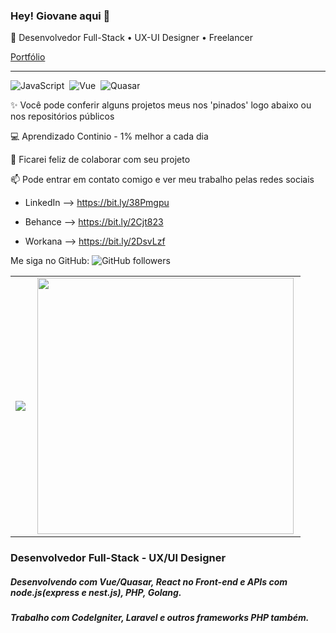 ### Hey! Giovane aqui 👋
  
🔭 Desenvolvedor Full-Stack • UX-UI Designer • Freelancer

[Portfólio](https://giovaneverbinnen.github.io/portifolio/)&nbsp;

***

![JavaScript](https://img.shields.io/badge/-JavaScript-FEAE32?style=flat&logoColor=fff&logo=javascript)&nbsp;
![Vue](https://img.shields.io/badge/-Vue.js-41BA82?style=flat&logoColor=fff&logo=vue.js)&nbsp;
![Quasar](https://img.shields.io/badge/-Quasar-1976D1?style=flat&logoColor=fff&logo=quasar)&nbsp;


✨ Você pode conferir alguns projetos meus nos 'pinados' logo abaixo ou nos repositórios públicos <br>

💻 Aprendizado Continio - 1% melhor a cada dia<br>

👯 Ficarei feliz de colaborar com seu projeto

📫 Pode entrar em contato comigo e ver meu trabalho pelas redes sociais

- LinkedIn --> https://bit.ly/38Pmgpu

- Behance --> https://bit.ly/2Cjt823

- Workana --> https://bit.ly/2DsvLzf

Me siga no GitHub:
![GitHub followers](https://img.shields.io/github/followers/GiovaneVerbinnen?label=GiovaneVerbinnen&style=social)



<center>
  <table style="border:none;">
    <tr>
        <td><img heigth="100% auto;" align="left" src="https://github-readme-stats.vercel.app/api?username=GiovaneVerbinnen&theme=blueberry&include_all_commits=true&count_private=true"/></td>
       <td><img width="410px" align="left" src="https://github-readme-stats.vercel.app/api/top-langs/?username=GiovaneVerbinnen&layout=compact&theme=blueberry" /></td>
    </tr>  
  </table>
</center>  

 <h3 >Desenvolvedor Full-Stack - UX/UI Designer</h3>
     <h5>  Desenvolvendo com Vue/Quasar, React no Front-end e APIs com node.js(express e nest.js), PHP, Golang.</h5>
     <h5>  Trabalho com CodeIgniter, Laravel e outros frameworks PHP também.</h5>


